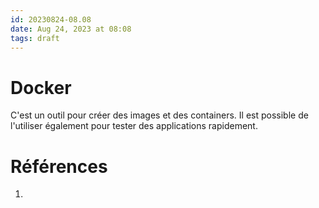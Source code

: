 ```yaml
---
id: 20230824-08.08
date: Aug 24, 2023 at 08:08
tags: draft
---
```


# Docker
C'est un outil pour créer des images et des containers. Il est possible de l'utiliser également pour tester des applications rapidement.
# Références
1. 